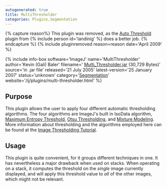 ```yaml
---
autogenerated: true
title: MultiThresholder
categories: Plugins,Segmentation
---
```



{% capture reason%}
This plugin was removed, as the [Auto Threshold](/plugins/auto-threshold) plugin from {% include person id='landinig' %} does a better job.
{% endcapture %}
{% include pluginremoved reason=reason date='April 2009' %}

{% include info-box software='ImageJ' name='MultiThresholder' author='Kevin (Gali) Baler' filename=' [Multi\_Thresholder.jar](/ij/plugins/download/jars/Multi_Thresholder.jar) (30,729 Bytes)' source='in .jar file' released='21 July 2005' latest-version='25 January 2007' status='unknown' category='[Segmentation](Category_Segmentation)' website='/ij/plugins/multi-thresholder.html' %}

## Purpose

This plugin allows the user to apply four different automatic thresholding algorithms. The four algorithms are ImageJ's built in IsoData algorithm, [Maximum Entropy Threshold](/plugins/maximum-entropy-threshold), [Otsu Thresholding](Otsu_Thresholding), and [Mixture Modeling](/plugins/mixture-modeling-thresholding). More information about thresholding and the algorithms employed here can be found at the [Image Thresholding Tutorial](http://www.ph.tn.tudelft.nl/Courses/FIP/noframes/fip-Segmenta.html).

## Usage

This plugin is quite convenient, for it groups different techniques in one. It has nevertheless a major drawback when used on stacks. When operating on a stack, it computes the threshold on the *single* image currently displayed, and will apply this threshold value to *all* of the other images, which might not be relevant.

 

